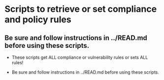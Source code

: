# Scripts to retrieve or set compliance and policy rules
## Be sure and follow instructions in ../READ.md before using these scripts.

* These scripts get ALL compliance or vulnerability rules or sets ALL rules!

*  Be sure and follow instructions in ../READ.md before using these scripts.
